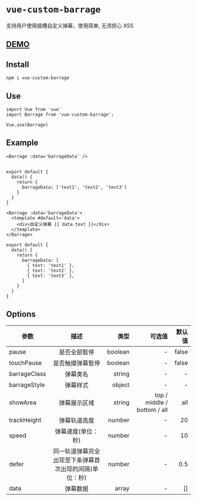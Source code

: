 # `vue-custom-barrage`

支持用户使用插槽自定义弹幕，使用简单, 无须担心 XSS

## [DEMO](http://1.14.65.92/)


## Install

```
npm i vue-custom-barrage
```

## Use

```
import Vue from 'vue'
import Barrage from 'vue-custom-barrage';

Vue.use(Barrage)
```


## Example

```
<Barrage :data='barrageData' />


export default {
  data() {
    return {
      barrageData: ['text1', 'text2', 'text3']
    }
  }
}
```

```
<Barrage :data='barrageData'>
  <template #default='data'>
    <div>自定义弹幕 {{ data.text }}</div>
  </template>
</Barrage>

export default {
  data() {
    return {
      barrageData: [
        { text: 'text1' },
        { text: 'text2' },
        { text: 'text3' },
      ]
    }
  }
}
```

## Options

参数 | 描述 | 类型 | 可选值 | 默认值
--|:--:|--:|--:|--:
pause | 是否全部暂停 | boolean | - | false
touchPause | 是否触摸弹幕暂停 | boolean | - | false
barrageClass | 弹幕类名 | string | - | -
barrageStyle | 弹幕样式 | object | - | -
showArea | 弹幕展示区域 | string | top / middle / bottom / all | all
trackHeight | 弹幕轨道高度 | number | - | 20
speed | 弹幕速度(单位：秒) | number | - | 10
defer | 同一轨道弹幕完全出现至下条弹幕首次出现的间隔(单位：秒) | number | - | 0.5
data | 弹幕数据 | array | - | []
